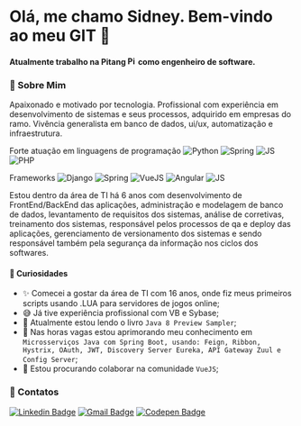 # Olá, me chamo Sidney. Bem-vindo ao meu GIT 👋
#### Atualmente trabalho na Pitang <img title="Pitang" src="https://pitang.com/o/pitang-2018-theme/images/favicon.ico" width="15" height="15"/> como engenheiro de software.


### 💬 Sobre Mim
Apaixonado e motivado por tecnologia.
Profissional com experiência em desenvolvimento de sistemas e seus processos, adquirido em empresas do ramo. Vivência generalista em banco de dados, ui/ux, automatização e infraestrutura.

Forte atuação em linguagens de programação ![Python](https://img.shields.io/badge/-Python-blue?logo=Python&logoColor=white) ![Spring](https://img.shields.io/badge/-Java-red?logo=Java&logoColor=white) ![JS](https://img.shields.io/badge/-JavaScript-yellow?logo=JavaScript&logoColor=white) ![PHP](https://img.shields.io/badge/-PHP-7377AD?logo=PHP&logoColor=white) 

Frameworks ![Django](https://img.shields.io/badge/-Django-0C4B33?logo=Django&logoColor=white) ![Spring](https://img.shields.io/badge/-Spring-159E37?logo=Spring&logoColor=white) ![VueJS](https://img.shields.io/badge/-Vue.js-3FB27F?logo=Vue.js&logoColor=black) ![Angular](https://img.shields.io/badge/-Angular-D6002F?logo=Angular&logoColor=white) ![JS](https://img.shields.io/badge/-Laravel-red?logo=Laravel&logoColor=white)

Estou dentro da área de TI há 6 anos com desenvolvimento de FrontEnd/BackEnd das aplicações, administração e modelagem de banco de dados, levantamento de requisitos dos sistemas, análise de corretivas, treinamento dos sistemas, responsável pelos processos de qa e deploy das aplicações, gerenciamento de versionamento dos sistemas e sendo responsável também pela segurança da informação nos ciclos dos softwares.

#### 🔎 Curiosidades

- ✨ Comecei a gostar da área de TI com 16 anos, onde fiz meus primeiros scripts usando .LUA para servidores de jogos online;
- 😅 Já tive experiência profissional com VB e Sybase;
- 📖 Atualmente estou lendo o livro `Java 8 Preview Sampler`;
- 🎥 Nas horas vagas estou aprimorando meu conhecimento em `Microsserviços Java com Spring Boot, usando: Feign, Ribbon, Hystrix, OAuth, JWT, Discovery Server Eureka, API Gateway Zuul e Config Server`;
- 👯 Estou procurando colaborar na comunidade `VueJS`;



### 📢 Contatos
[![Linkedin Badge](https://img.shields.io/badge/-LinkedIn-blue?style=for-the-badge&logo=Linkedin&logoColor=white&link=https://www.linkedin.com/in/sidneyfilho/)](https://www.linkedin.com/in/sidneyfilho/)
[![Gmail Badge](https://img.shields.io/badge/-Gmail-red?style=for-the-badge&logo=Gmail&logoColor=white&link=mailto:sidpfilho@gmail.com)](mailto:sidpfilho@gmail.com)
[![Codepen Badge](https://img.shields.io/badge/-Codepen-black?style=for-the-badge&logo=Codepen&logoColor=white&link=https://codepen.io/sidneycfilho/)](https://codepen.io/sidneycfilho/)


